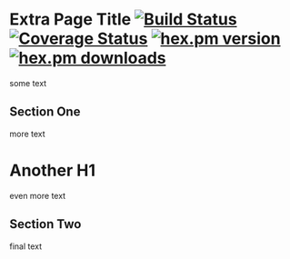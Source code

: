 Extra Page Title  [![Build Status](https://travis-ci.org/username/project_name.svg?branch=master)](https://travis-ci.org/username/project_name) [![Coverage Status](https://coveralls.io/repos/github/username/project_name/badge.svg?branch=master&cache=1)](https://coveralls.io/github/username/project_name) [![hex.pm version](https://img.shields.io/hexpm/v/project_name.svg)](https://hex.pm/packages/project_name) [![hex.pm downloads](https://img.shields.io/hexpm/dt/project_name.svg)](https://hex.pm/packages/project_name)
================

some text

Section One
-----------

more text

Another H1
==========

even more text

Section Two
-----------

final text
